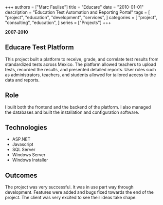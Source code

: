 +++
authors = ["Marc Faulise"]
title = "Educare"
date = "2010-01-01"
description = "Education Test Automation and Reporting Portal"
tags = [
    "project",
    "education",
    "development",
    "services",
]
categories = [
    "project",
    "consulting",
    "education",
]
series = ["Projects"]
+++

**2007-2010**

## Educare Test Platform

This project built a platform to receive, grade, and correlate test
results from standardized tests across Mexico. The platform allowed teachers
to upload tests, recorded the results, and presented detailed 
reports. User roles such as administrators, teachers, and students allowed
for tailored access to the data and reports.

## Role

I built both the frontend and the backend of the platform. I also managed the 
databases and built the installation and configuration software.

## Technologies

* ASP.NET
* Javascript
* SQL Server
* Windows Server
* Windows Installer

## Outcomes

The project was very successful. It was in use part way through development.
Features were added and bugs fixed towards the end of the project. The
client was very excited to see their ideas take shape.
